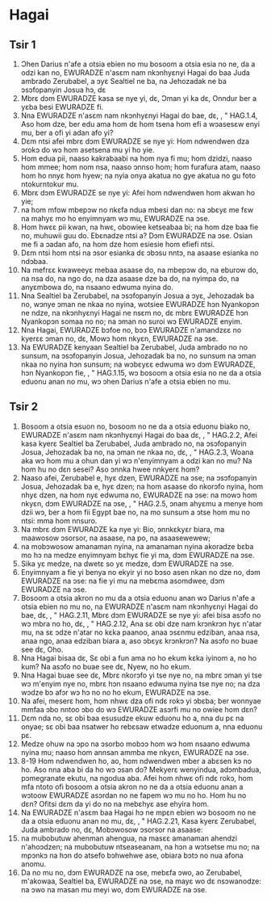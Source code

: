 # Hagai

## Tsir 1

1. Ɔhen Darius n'afe a otsia ebien no mu bosoom a otsia esia no ne, da a odzi kan no, EWURADZE n'asɛm nam nkɔnhyɛnyi Hagai do baa Juda ambrado Zerubabel, a ɔyɛ Sealtiel ne ba, na Jehozadak ne ba ɔsɔfopanyin Josua hɔ, dɛ
2. Mbrɛ dɔm EWURADZE kasa se nye yi, dɛ, Ɔman yi ka dɛ, Onndur ber a yɛba besi EWURADZE fi.
3. Nna EWURADZE n'asɛm nam nkɔnhyɛnyi Hagai do bae, dɛ, , "
HAG.1.4, Aso hom dze, ber edu ama hom dɛ hom tsena hom efi a wɔasesɛw enyi mu, ber a ofi yi adan afo yi?
5. Dɛm ntsi afei mbrɛ dɔm EWURADZE se nye yi: Hom ndwendwen dza ɔrokɔ do wɔ hom asetsena mu yi ho yie.
6. Hom edua pii, naaso kakrabaabi na hom nya fi mu; hom dzidzi, naaso hom mmee; hom nom nsa, naaso ɔnnso hom; hom furafura atam, naaso hom ho nnyɛ hom hyew; na nyia onya akatua no gye akatua no gu foto ntokurntokur mu.
7. Mbrɛ dɔm EWURADZE se nye yi: Afei hom ndwendwen hom akwan ho yie;
8. na hom mfow mbepɔw no nkɛfa ndua mbesi dan no: na ɔbɛyɛ me fɛw na mahyɛ mo ho enyimnyam wɔ mu, EWURADZE na ɔse.
9. Hom hwɛɛ pii kwan, na hwɛ, obowiee ketseabaa bi; na hom dze baa fie no, muhuwii guu do. Ebɛnadze ntsi a? Dɔm EWURADZE na ɔse. Osian me fi a ɔadan afo, na hom dze hom esiesie hom efiefi ntsi.
10. Dɛm ntsi hom ntsi na ɔsor esianka dɛ ɔbɔsu nntɔ, na asaase esianka no ndɔbaa.
11. Na mefrɛɛ kwaweeyɛ mebaa asaase do, na mbepɔw do, na eburow do, na nsa do, na ngo do, na dza asaase dze ba do, na nyimpa do, na anyɛmbowa do, na nsaano edwuma nyina do.
12. Nna Sealtiel ba Zerubabel, na ɔsɔfopanyin Josua a ɔyɛ, Jehozadak ba no, wɔnye ɔman ne nkaa no nyina, wotsiee EWURADZE hɔn Nyankopɔn ne ndze, na nkɔnhyɛnyi Hagai ne nsɛm no, dɛ mbrɛ EWURADZE hɔn Nyankopɔn somaa no no; na ɔman no suroi wɔ EWURADZE enyim.
13. Nna Hagai, EWURADZE bɔfoe no, bɔɔ EWURADZE n'amandzɛɛ no kyerɛɛ ɔman no, dɛ, Mowɔ hom nkyɛn, EWURADZE na ɔse.
14. Na EWURADZE kenyaan Sealtiel ba Zerubabel, Juda ambrado no no sunsum, na ɔsɔfopanyin Josua, Jehozadak ba no, no sunsum na ɔman nkaa no nyina hɔn sunsum; na wɔbɛyɛɛ edwuma wɔ dɔm EWURADZE, hɔn Nyankopɔn fie, , "
HAG.1.15, wɔ bosoom a otsia esia no ne da a otsia eduonu anan no mu, wɔ ɔhen Darius n'afe a otsia ebien no mu.

## Tsir 2

1. Bosoom a otsia esuon no, bosoom no ne da a otsia eduonu biako no, EWURADZE n'asɛm nam nkɔnhyɛnyi Hagai do baa dɛ, , "
HAG.2.2, Afei kasa kyerɛ Sealtiel ba Zerubabel, Juda ambrado no, na ɔsɔfopanyin Josua, Jehozadak ba no, na ɔman ne nkaa no, dɛ, , "
HAG.2.3, Woana aka wɔ hom mu a ohun dan yi wɔ n'enyimnyam a odzi kan no mu? Na hom hu no dɛn sesei? Aso ɔnnka hwee nnkyerɛ hom?
4. Naaso afei, Zerubabel e, hyɛ dzen, EWURADZE na ɔse; na ɔsɔfopanyin Josua, Jehozadak ba e, hyɛ dzen; na hom asaase do nkorɔfo nyina, hom nhyɛ dzen, na hom nyɛ edwuma no, EWURADZE na ɔse: na mowɔ hom nkyɛn, dɔm EWURADZE na ɔse, , "
HAG.2.5, ɔnam ahyɛmu a menye hom dzii wɔ, ber a hom fii Egypt bae no, na mo sunsum a ɔtse hom mu no ntsi: mma hom nnsuro.
6. Na mbrɛ dɔm EWURADZE ka nye yi: Bio, ɔnnkɛkyɛr biara, ma maawosow ɔsorsor, na asaase, na po, na asaasewewew;
7. na mobɔwosow amanaman nyina, na amanaman nyina akoradze bɛba mo hɔ na medze enyimnyam bɛhyɛ fie yi ma, dɔm EWURADZE na ɔse.
8. Sika yɛ medze, na dwetɛ so yɛ medze, dɔm EWURADZE na ɔse.
9. Enyimnyam a fie yi benya no ekyir yi no bɔso asen nkan no dze no, dɔm EWURADZE na ɔse: na fie yi mu na mebɛma asomdwee, dɔm EWURADZE na ɔse.
10. Bosoom a otsia akron no mu da a otsia eduonu anan wɔ Darius n'afe a otsia ebien no mu no, na EWURADZE n'asɛm nam nkɔnhyɛnyi Hagai do bae, dɛ, , "
HAG.2.11, Mbrɛ dɔm EWURADZE se nye yi: afei bisa asɔfo no wɔ mbra no ho, dɛ, , "
HAG.2.12, Ana sɛ obi dze nam krɔnkrɔn hyɛ n'atar mu, na sɛ ɔdze n'atar no kɛka paanoo, anaa ɔsɛnmu edziban, anaa nsa, anaa ngo, anaa edziban biara a, aso ɔbɛyɛ krɔnkrɔn? Na asɔfo no buae see dɛ, Oho.
13. Nna Hagai bisaa dɛ, Sɛ obi a fun ama no ho ekum kɛka iyinom a, no ho kum? Na asɔfo no buae see dɛ, Nyew, no ho ekum.
14. Nna Hagai buae see dɛ, Mbrɛ nkorɔfo yi tse nye no, na mbrɛ ɔman yi tse wɔ m'enyim nye no, mbrɛ hɔn nsaano edwuma nyina tse nye no; na dza wɔdze bɔ afɔr wɔ hɔ no no ho ekum, EWURADZE na ɔse.
15. Na afei, meserɛ hom, hom nhwɛ dza ofi ndɛ rokɔ yi ɔbɛba; ber wonnyae mmfaa ɔbo nntoo ɔbo do wɔ EWURADZE asɔrfi mu no owiee hom dɛn?
16. Dɛm nda no, sɛ obi baa esusudze ekuw eduonu ho a, nna du pɛ na onyae; sɛ obi baa nsatwer ho rebɛsaw etwadze eduonum a, nna eduonu pɛ.
17. Medze ohuw na ɔpo na ɔsorbo mobɔɔ hom wɔ hom nsaano edwuma nyina mu; naaso hom annsan ammba me nkyɛn, EWURADZE na ɔse.
19. 8-19 Hom ndwendwen ho, ao, hom ndwendwen mber a abɛsen kɔ no ho. Aso nna aba bi da ho wɔ ɔsan do? Mekyerɛ wenyindua, adɔmbadua, pɔmegranate ekutu, na ngodua aba. Afei hom nhwɛ ofi ndɛ rokɔ, hom mfa ntoto ofi bosoom a otsia akron no ne da a otsia eduonu anan a wɔtoow EWURADZE asɔrdan no ne fapem wɔ mu no ho. Hom hu no dɛn? Ofitsi dɛm da yi do no na mebɛhyɛ ase ehyira hom.
20. Na EWURADZE n'asɛm baa Hagai hɔ ne mpɛn ebien wɔ bosoom no ne da a otsia eduonu anan no mu, dɛ, , "
HAG.2.21, Kasa kyerɛ Zerubabel, Juda ambrado no, dɛ, Mobɔwosow ɔsorsor na asaase:
22. na mubobutuw ahenman ahengua, na masɛɛ amanaman ahendzi n'ahoɔdzen; na mubobutuw ntseaseanam, na hɔn a wɔtsetse mu no; na mpɔnkɔ na hɔn do atsefo bɔhwehwe ase, obiara bɔtɔ no nua afona anomu.
23. Da no mu no, dɔm EWURADZE na ɔse, mebɛfa ɔwo, ao Zerubabel, m'akowaa, Sealtiel ba, EWURADZE na ɔse, na mayɛ wo dɛ nsɔwanodze: na ɔwo na masan mu meyi wo, dɔm EWURADZE na ɔse.

